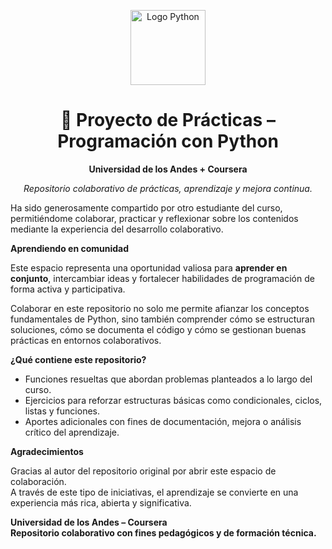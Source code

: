<p align="center">
  <img src="https://upload.wikimedia.org/wikipedia/commons/c/c3/Python-logo-notext.svg" alt="Logo Python" width="120">
</p>

<h1 align="center">🐍 Proyecto de Prácticas – Programación con Python</h1>

<p align="center">
  <strong>Universidad de los Andes + Coursera</strong>
</p>

<p align="center">
  <em>Repositorio colaborativo de prácticas, aprendizaje y mejora continua.</em>
</p>

Ha sido generosamente compartido por otro estudiante del curso, permitiéndome colaborar, practicar y reflexionar sobre los contenidos mediante la experiencia del desarrollo colaborativo.

 **Aprendiendo en comunidad**

Este espacio representa una oportunidad valiosa para **aprender en conjunto**, intercambiar ideas y fortalecer habilidades de programación de forma activa y participativa.

Colaborar en este repositorio no solo me permite afianzar los conceptos fundamentales de Python, sino también comprender cómo se estructuran soluciones, cómo se documenta el código y cómo se gestionan buenas prácticas en entornos colaborativos.

 **¿Qué contiene este repositorio?**
- Funciones resueltas que abordan problemas planteados a lo largo del curso.
- Ejercicios para reforzar estructuras básicas como condicionales, ciclos, listas y funciones.
- Aportes adicionales con fines de documentación, mejora o análisis crítico del aprendizaje.

**Agradecimientos**

Gracias al autor del repositorio original por abrir este espacio de colaboración.  
A través de este tipo de iniciativas, el aprendizaje se convierte en una experiencia más rica, abierta y significativa.


**Universidad de los Andes – Coursera**  
**Repositorio colaborativo con fines pedagógicos y de formación técnica.**
